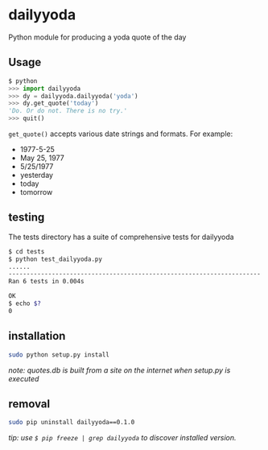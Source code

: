 # dailyyoda
Python module for producing a yoda quote of the day

## Usage

```python
$ python
>>> import dailyyoda
>>> dy = dailyyoda.dailyyoda('yoda')
>>> dy.get_quote('today')
'Do. Or do not. There is no try.'
>>> quit()
```

`get_quote()` accepts various date strings and formats.  For example:
 * 1977-5-25
 * May 25, 1977
 * 5/25/1977
 * yesterday
 * today
 * tomorrow

## testing

The tests directory has a suite of comprehensive tests for dailyyoda

```bash
$ cd tests
$ python test_dailyyoda.py
......
----------------------------------------------------------------------
Ran 6 tests in 0.004s

OK
$ echo $?
0
```

## installation

```bash
sudo python setup.py install
```

_note: quotes.db is built from a site on the internet when setup.py is executed_

## removal

```bash
sudo pip uninstall dailyyoda==0.1.0
```

_tip: use `$ pip freeze | grep dailyyoda` to discover installed version._



